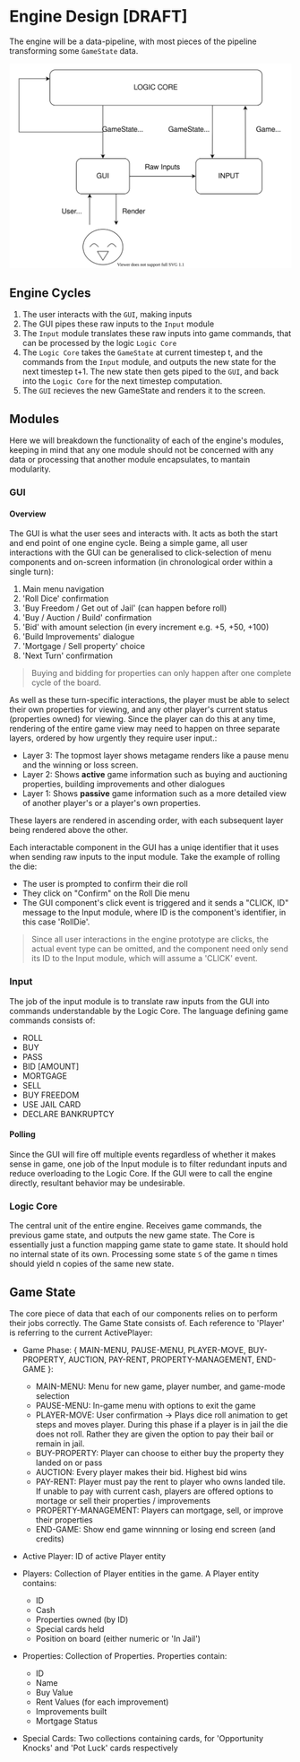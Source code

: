 # Engine Design [DRAFT]

The engine will be a data-pipeline, with most pieces of the pipeline transforming some `GameState` data.

![Engine Design Diagram](./engine-design.svg)

## Engine Cycles
1. The user interacts with the `GUI`, making inputs
2. The GUI pipes these raw inputs to the `Input` module
3. The `Input` module translates these raw inputs into game commands, that can be processed by the logic `Logic Core`
4. The `Logic Core` takes the `GameState` at current timestep t, and the commands from the `Input` module, and outputs the new state for the next timestep t+1. The new state then gets piped to the `GUI`, and back into the `Logic Core` for the next timestep computation.
5. The `GUI` recieves the new GameState and renders it to the screen.

## Modules
Here we will breakdown the functionality of each of the engine's modules, keeping in mind that any one module should not be concerned with any data or processing that another module encapsulates, to mantain modularity.

### GUI
#### Overview
The GUI is what the user sees and interacts with. It acts as both the start and end point of one engine cycle. Being a simple game, all user interactions with the GUI can be generalised to click-selection of menu components and on-screen information (in chronological order within a single turn):
1. Main menu navigation 
2. 'Roll Dice' confirmation
3. 'Buy Freedom / Get out of Jail' (can happen before roll)
4. 'Buy / Auction / Build' confirmation
5. 'Bid' with amount selection (in every increment e.g. +5, +50, +100)
6. 'Build Improvements' dialogue
7. 'Mortgage / Sell property' choice
8. 'Next Turn' confirmation

> Buying and bidding for properties can only happen after one complete cycle of the board.

As well as these turn-specific interactions, the player must be able to select their own properties for viewing, and any other player's current status (properties owned) for viewing. Since the player can do this at any time, rendering of the entire game view may need to happen on three separate layers, ordered by how urgently they require user input.:

- Layer 3: The topmost layer shows metagame renders like a pause menu and the winning or loss screen.
- Layer 2: Shows **active** game information such as buying and auctioning properties, building improvements and other dialogues
- Layer 1: Shows **passive** game information such as a more detailed view of another player's or a player's own properties.

These layers are rendered in ascending order, with each subsequent layer being rendered above the other.

Each interactable component in the GUI has a uniqe identifier that it uses when sending raw inputs to the input module. Take the example of rolling the die:
- The user is prompted to confirm their die roll
- They click on "Confirm" on the Roll Die menu
- The GUI component's click event is triggered and it sends a "CLICK, ID" message to the Input module, where ID is the component's identifier, in this case 'RollDie'.

> Since all user interactions in the engine prototype are clicks, the actual event type can be omitted, and the component need only send its ID to the Input module, which will assume a 'CLICK' event.

### Input
The job of the input module is to translate raw inputs from the GUI into commands understandable by the Logic Core. The language defining game commands consists of:

- ROLL
- BUY
- PASS
- BID [AMOUNT]
- MORTGAGE
- SELL
- BUY FREEDOM
- USE JAIL CARD
- DECLARE BANKRUPTCY

#### Polling
Since the GUI will fire off multiple events regardless of whether it makes sense in game, one job of the Input module is to filter redundant inputs and reduce overloading to the Logic Core. If the GUI were to call the engine directly, resultant behavior may be undesirable.

### Logic Core
The central unit of the entire engine. Receives game commands, the previous game state, and outputs the new game state. The Core is essentially just a function mapping game state to game state. It should hold no internal state of its own. Processing some state `S` of the game n times should yield n copies of the same new state.

## Game State
The core piece of data that each of our components relies on to perform their jobs correctly. The Game State consists of. Each reference to 'Player' is referring to the current ActivePlayer:

- Game Phase: { MAIN-MENU, PAUSE-MENU, PLAYER-MOVE, BUY-PROPERTY, AUCTION, PAY-RENT, PROPERTY-MANAGEMENT, END-GAME }:
	- MAIN-MENU: Menu for new game, player number, and game-mode selection
	- PAUSE-MENU: In-game menu with options to exit the game
	- PLAYER-MOVE: User confirmation -> Plays dice roll animation to get steps and moves player. During this phase if a player is in jail the die does not roll. Rather they are given the option to pay their bail or remain in jail.
	- BUY-PROPERTY: Player can choose to either buy the property they landed on or pass
	- AUCTION: Every player makes their bid. Highest bid wins
	- PAY-RENT: Player must pay the rent to player who owns landed tile. If unable to pay with current cash, players are offered options to mortage or sell their properties / improvements
	- PROPERTY-MANAGEMENT: Players can mortgage, sell, or improve their properties
	- END-GAME: Show end game winnning or losing end screen (and credits)

- Active Player: ID of active Player entity

- Players: Collection of Player entities in the game. A Player entity contains:
	- ID
	- Cash
	- Properties owned (by ID)
	- Special cards held
	- Position on board (either numeric or 'In Jail')

- Properties: Collection of Properties. Properties contain:
	- ID
	- Name
	- Buy Value
	- Rent Values (for each improvement)
	- Improvements built
	- Mortgage Status

- Special Cards: Two collections containing cards, for 'Opportunity Knocks' and 'Pot Luck' cards respectively
